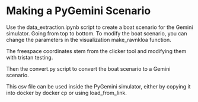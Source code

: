 # Making a PyGemini Scenario

Use the data_extraction.ipynb script to create a boat scenario for the Gemini simulator. Going from top to bottom.
To modify the boat scenario, you can change the parameters in the visualization make_ravnkloa function.

The freespace coordinates stem from the clicker tool and modifying them with tristan testing.  

Then the convert.py script to convert the boat scenario to a Gemini scenario.

This csv file can be used inside the PyGemini simulator, either by copying it into docker by docker cp or using load_from_link.

